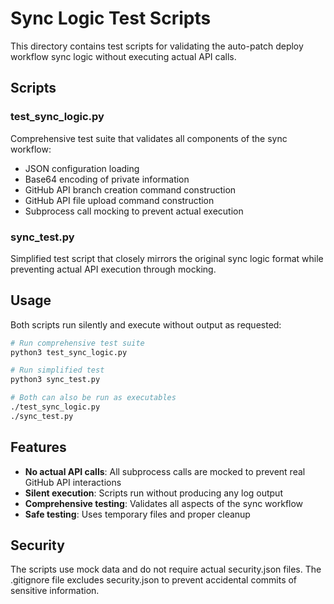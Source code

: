 # Sync Logic Test Scripts

This directory contains test scripts for validating the auto-patch deploy workflow sync logic without executing actual API calls.

## Scripts

### test_sync_logic.py
Comprehensive test suite that validates all components of the sync workflow:
- JSON configuration loading
- Base64 encoding of private information
- GitHub API branch creation command construction
- GitHub API file upload command construction
- Subprocess call mocking to prevent actual execution

### sync_test.py  
Simplified test script that closely mirrors the original sync logic format while preventing actual API execution through mocking.

## Usage

Both scripts run silently and execute without output as requested:

```bash
# Run comprehensive test suite
python3 test_sync_logic.py

# Run simplified test
python3 sync_test.py

# Both can also be run as executables
./test_sync_logic.py
./sync_test.py
```

## Features

- **No actual API calls**: All subprocess calls are mocked to prevent real GitHub API interactions
- **Silent execution**: Scripts run without producing any log output
- **Comprehensive testing**: Validates all aspects of the sync workflow
- **Safe testing**: Uses temporary files and proper cleanup

## Security

The scripts use mock data and do not require actual security.json files. The .gitignore file excludes security.json to prevent accidental commits of sensitive information.